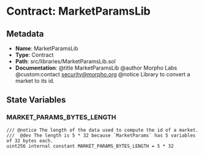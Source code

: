 # Contract: MarketParamsLib

## Metadata

- **Name**: MarketParamsLib
- **Type**: Contract
- **Path**: src/libraries/MarketParamsLib.sol
- **Documentation**: @title MarketParamsLib
   @author Morpho Labs
   @custom:contact security@morpho.org
   @notice Library to convert a market to its id.

## State Variables

### MARKET_PARAMS_BYTES_LENGTH

```solidity
/// @notice The length of the data used to compute the id of a market.
///  @dev The length is 5 * 32 because `MarketParams` has 5 variables of 32 bytes each.
uint256 internal constant MARKET_PARAMS_BYTES_LENGTH = 5 * 32
```
